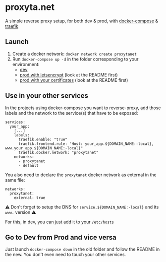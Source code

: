 # proxyta.net

A simple reverse proxy setup, for both dev & prod, with [docker-compose](https://docs.docker.com/compose/) &
[traefik](https://traefik.io/)

## Launch

1. Create a docker network: `docker network create proxytanet`
2. Run `docker-compose up -d` in the folder corresponding to your environment:
    - [dev](dev/)
    - [prod with letsencrypt](prod-le/) (look at the README first)
    - [prod with your certificates](prod-ssl/) (look at the README first)

## Use in your other services

In the projects using docker-compose you want to reverse-proxy, add those labels and the network to the service(s) that
have to be exposed:

```
services:
  your_app:
    [...]
    labels:
      traefik.enable: "true"
      traefik.frontend.rule: "Host: your_app.${DOMAIN_NAME:-local}, www.your_app.${DOMAIN_NAME:-local}"
      traefik.docker.network: "proxytanet"
    networks:
      - proxytanet
      - default
```

You also need to declare the `proxytanet` docker network as external in the same file:

```
networks:
  proxytanet:
    external: true
```

:warning: Don't forget to setup the DNS for `service.${DOMAIN_NAME:-local}` and its `www.` version :warning:

For this, in dev, you can just add it to your `/etc/hosts`

## Go to Dev from Prod and vice versa

Just launch `docker-compose down` in the old folder and follow the README in the new. You don't even need to touch your
other services.
